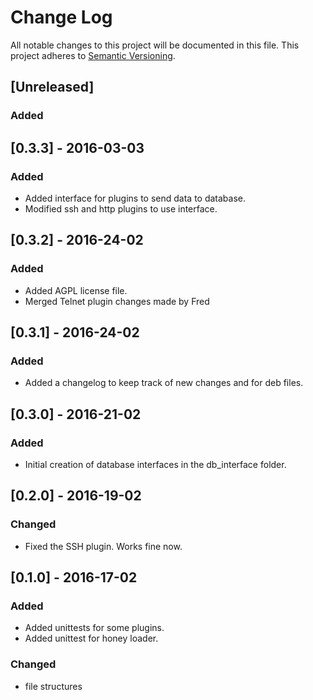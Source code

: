 # Change Log
All notable changes to this project will be documented in this file.
This project adheres to [Semantic Versioning](http://semver.org/).

## [Unreleased]
### Added

## [0.3.3] - 2016-03-03
### Added
- Added interface for plugins to send data to database.
- Modified ssh and http plugins to use interface.

## [0.3.2] - 2016-24-02
### Added
- Added AGPL license file.
- Merged Telnet plugin changes made by Fred

## [0.3.1] - 2016-24-02
### Added
- Added a changelog to keep track of new changes and for deb files.

## [0.3.0] - 2016-21-02
### Added
- Initial creation of database interfaces in the db_interface folder.

## [0.2.0] - 2016-19-02
### Changed
- Fixed the SSH plugin. Works fine now.

## [0.1.0] - 2016-17-02
### Added
- Added unittests for some plugins.
- Added unittest for honey loader.

### Changed
- file structures
